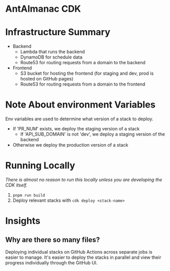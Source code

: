 # AntAlmanac CDK

# Infrastructure Summary
- Backend
  - Lambda that runs the backend
  - DynamoDB for schedule data
  - Route53 for routing requests from a domain to the backend
- Frontend
  - S3 bucket for hosting the frontend (for staging and dev, prod is hosted on GitHub pages)
  - Route53 for routing requests from a domain to the frontend

# Note About environment Variables
Env variables are used to determine what version of a stack to deploy.
- If 'PR_NUM' exists, we deploy the staging version of a stack
  - If 'API_SUB_DOMAIN' is not 'dev', we deploy a staging version of the backend
- Otherwise we deploy the production version of a stack

# Running Locally
_There is almost no reason to run this locally unless you are developing the CDK itself._
1. `pnpm run build`
2. Deploy relevant stacks with `cdk deploy <stack-name>`
 

# Insights

## Why are there so many files?
Deploying individual stacks on GitHub Actions across separate jobs is easier to manage.
It's easier to deploy the stacks in parallel and view their progress individually
through the GitHub UI.
